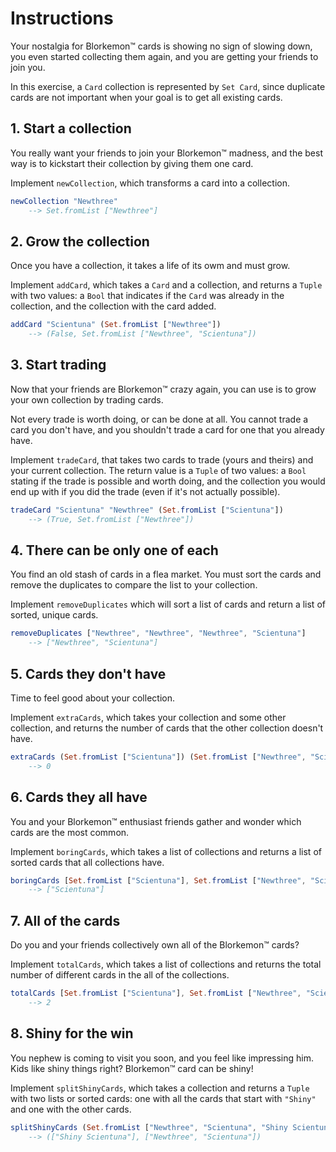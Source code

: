 # Instructions

Your nostalgia for Blorkemon™️ cards is showing no sign of slowing down, you even started collecting them again, and you are getting your friends to join you. 

In this exercise, a `Card` collection is represented by `Set Card`, since duplicate cards are not important when your goal is to get all existing cards.

## 1. Start a collection

You really want your friends to join your Blorkemon™️ madness, and the best way is to kickstart their collection by giving them one card.

Implement `newCollection`, which transforms a card into a collection.

```elm
newCollection "Newthree"
    --> Set.fromList ["Newthree"]
```

## 2. Grow the collection

Once you have a collection, it takes a life of its owm and must grow.

Implement `addCard`, which takes a `Card` and a collection, and returns a `Tuple` with two values: a `Bool` that indicates if the `Card` was already in the collection, and the collection with the card added.

```elm
addCard "Scientuna" (Set.fromList ["Newthree"])
    --> (False, Set.fromList ["Newthree", "Scientuna"])
```

## 3. Start trading

Now that your friends are Blorkemon™️ crazy again, you can use is to grow your own collection by trading cards.

Not every trade is worth doing, or can be done at all.
You cannot trade a card you don't have, and you shouldn't trade a card for one that you already have. 

Implement `tradeCard`, that takes two cards to trade (yours and theirs) and your current collection.
The return value is a `Tuple` of two values: a `Bool` stating if the trade is possible and worth doing, and the collection you would end up with if you did the trade (even if it's not actually possible).

```elm
tradeCard "Scientuna" "Newthree" (Set.fromList ["Scientuna"])
    --> (True, Set.fromList ["Newthree"])
```

## 4. There can be only one of each

You find an old stash of cards in a flea market.
You must sort the cards and remove the duplicates to compare the list to your collection.

Implement `removeDuplicates` which will sort a list of cards and return a list of sorted, unique cards.

```elm
removeDuplicates ["Newthree", "Newthree", "Newthree", "Scientuna"]
    --> ["Newthree", "Scientuna"]
```

## 5. Cards they don't have

Time to feel good about your collection.

Implement `extraCards`, which takes your collection and some other collection, and returns the number of cards that the other collection doesn't have.

```elm
extraCards (Set.fromList ["Scientuna"]) (Set.fromList ["Newthree", "Scientuna"])
    --> 0
```

## 6. Cards they all have

You and your Blorkemon™️ enthusiast friends gather and wonder which cards are the most common.

Implement `boringCards`, which takes a list of collections and returns a list of sorted cards that all collections have.

```elm
boringCards [Set.fromList ["Scientuna"], Set.fromList ["Newthree", "Scientuna"]]
    --> ["Scientuna"]
```

## 7. All of the cards

Do you and your friends collectively own all of the Blorkemon™️ cards?

Implement `totalCards`, which takes a list of collections and returns the total number of different cards in the all of the collections.

```elm
totalCards [Set.fromList ["Scientuna"], Set.fromList ["Newthree", "Scientuna"]]
    --> 2
```

## 8. Shiny for the win

You nephew is coming to visit you soon, and you feel like impressing him.
Kids like shiny things right?
Blorkemon™️ card can be shiny!

Implement `splitShinyCards`, which takes a collection and returns a `Tuple` with two lists or sorted cards: one with all the cards that start with `"Shiny"` and one with the other cards. 

```elm
splitShinyCards (Set.fromList ["Newthree", "Scientuna", "Shiny Scientuna"])
    --> (["Shiny Scientuna"], ["Newthree", "Scientuna"])
```
